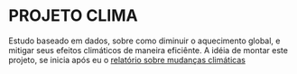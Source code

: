 # PROJETO CLIMA
Estudo baseado em dados, sobre como diminuir o aquecimento global, e mitigar seus efeitos climáticos de maneira eficiênte.
A idéia de montar este projeto, se inicia após eu o [relatório sobre mudanças climáticas]('https://unric.org/en/guterres-the-ipcc-report-is-a-code-red-for-humanity/?utm_source=meio&utm_medium=email')
